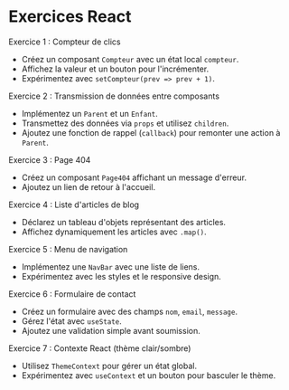 # Exercices React

Exercice 1 : Compteur de clics

- Créez un composant `Compteur` avec un état local `compteur`.
- Affichez la valeur et un bouton pour l'incrémenter.
- Expérimentez avec `setCompteur(prev => prev + 1)`.

Exercice 2 : Transmission de données entre composants

- Implémentez un `Parent` et un `Enfant`.
- Transmettez des données via `props` et utilisez `children`.
- Ajoutez une fonction de rappel (`callback`) pour remonter une action à `Parent`.

Exercice 3 : Page 404

- Créez un composant `Page404` affichant un message d'erreur.
- Ajoutez un lien de retour à l'accueil.

Exercice 4 : Liste d'articles de blog

- Déclarez un tableau d'objets représentant des articles.
- Affichez dynamiquement les articles avec `.map()`.

Exercice 5 : Menu de navigation

- Implémentez une `NavBar` avec une liste de liens.
- Expérimentez avec les styles et le responsive design.

Exercice 6 : Formulaire de contact

- Créez un formulaire avec des champs `nom`, `email`, `message`.
- Gérez l'état avec `useState`.
- Ajoutez une validation simple avant soumission.

Exercice 7 : Contexte React (thème clair/sombre)

- Utilisez `ThemeContext` pour gérer un état global.
- Expérimentez avec `useContext` et un bouton pour basculer le thème.
